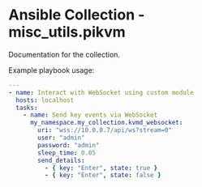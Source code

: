 # Ansible Collection - misc_utils.pikvm

Documentation for the collection.

Example playbook usage:

```yaml
---
- name: Interact with WebSocket using custom module
  hosts: localhost
  tasks:
    - name: Send key events via WebSocket
      my_namespace.my_collection.kvmd_websocket:
        uri: "wss://10.0.0.7/api/ws?stream=0"
        user: "admin"
        password: "admin"
        sleep_time: 0.05
        send_details:
          - { key: "Enter", state: true }
          - { key: "Enter", state: false }
```
